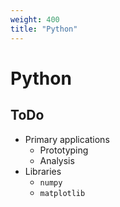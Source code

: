 ```yaml
---
weight: 400
title: "Python"
---
```


# Python

## ToDo

- Primary applications
  - Prototyping
  - Analysis
- Libraries
  - `numpy`
  - `matplotlib`
